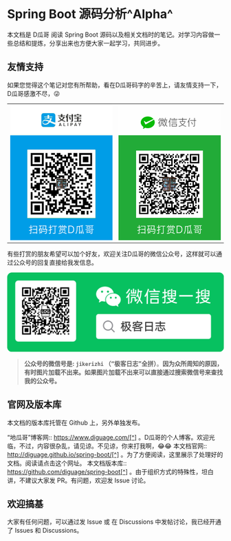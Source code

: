 # Spring Boot 源码分析^Alpha^

本文档是 D瓜哥 阅读 Spring Boot 源码以及相关文档时的笔记。对学习内容做一些总结和提炼，分享出来也方便大家一起学习，共同进步。

## 友情支持

如果您觉得这个笔记对您有所帮助，看在D瓜哥码字的辛苦上，请友情支持一下，D瓜哥感激不尽，😜

|  |   |
|--|--|
| ![](spring-boot-project/truman/src/docs/asciidoc/images/alipay.png) | ![](spring-boot-project/truman/src/docs/asciidoc/images/wxpay.png) |

有些打赏的朋友希望可以加个好友，欢迎关注D瓜哥的微信公众号，这样就可以通过公众号的回复直接给我发信息。

![](spring-boot-project/truman/src/docs/asciidoc/images/wx-jikerizhi.png)

> **公众号的微信号是: `jikerizhi` （“极客日志”全拼）**。__因为众所周知的原因，有时图片加载不出来。如果图片加载不出来可以直接通过搜索微信号来查找我的公众号。__

## 官网及版本库

本文档的版本库托管在 Github 上，另外单独发布。

“地瓜哥”博客网:: https://www.diguage.com/[^] 。D瓜哥的个人博客。欢迎光临，不过，内容很杂乱，请见谅。不见谅，你来打我啊，😂😂
本文档官网:: http://diguage.github.io/spring-boot/[^] 。为了方便阅读，这里展示了处理好的文档。阅读请点击这个网址。
本文档版本库::  https://github.com/diguage/spring-boot[^] 。由于组织方式的特殊性，坦白讲，不建议大家发 PR。有问题，欢迎发 Issue 讨论。

## 欢迎搞基

大家有任何问题，可以通过发 Issue 或 在 Discussions 中发帖讨论，我已经开通了 Issues 和 Discussions。

